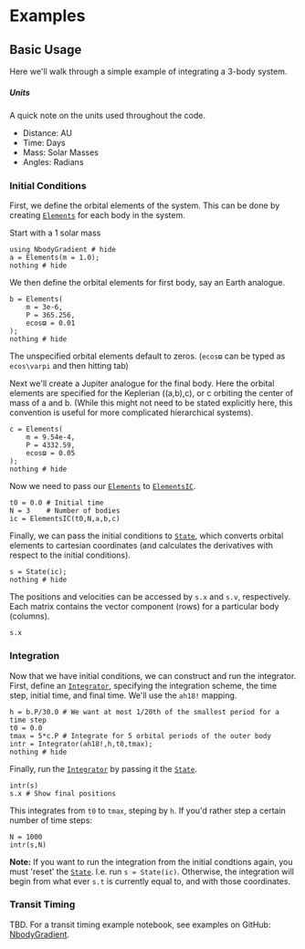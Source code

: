 # Examples

## Basic Usage
Here we'll walk through a simple example of integrating a 3-body system.
##### Units
A quick note on the units used throughout the code.
- Distance: AU
- Time: Days
- Mass: Solar Masses
- Angles: Radians

### Initial Conditions
First, we define the orbital elements of the system. This can be done by creating [`Elements`](@ref) for each body in the system.

Start with a 1 solar mass
```@example 1
using NbodyGradient # hide
a = Elements(m = 1.0);
nothing # hide
```

We then define the orbital elements for first body, say an Earth analogue.
```@example 1
b = Elements(
    m = 3e-6,
    P = 365.256,
    ecosϖ = 0.01
);
nothing # hide
```
The unspecified orbital elements default to zeros. (`ecosϖ` can be typed as `ecos\varpi` and then hitting tab)

Next we'll create a Jupiter analogue for the final body. Here the orbital elements are specified for the Keplerian ((a,b),c), or c orbiting the center of mass of a and b. (While this might not need to be stated explicitly here, this convention is useful for more complicated hierarchical systems).
```@example 1
c = Elements(
    m = 9.54e-4,
    P = 4332.59,
    ecosϖ = 0.05
);
nothing # hide
```

Now we need to pass our [`Elements`](@ref) to [`ElementsIC`](@ref).
```@example 1
t0 = 0.0 # Initial time
N = 3    # Number of bodies
ic = ElementsIC(t0,N,a,b,c)
```

Finally, we can pass the initial conditions to [`State`](@ref), which converts orbital elements to cartesian coordinates (and calculates the derivatives with respect to the initial conditions).

```@example 1
s = State(ic);
nothing # hide
```
The positions and velocities can be accessed by `s.x` and `s.v`, respectively. Each matrix contains the vector component (rows) for a particular body (columns).

```@example 1
s.x
```

### Integration
Now that we have initial conditions, we can construct and run the integrator. First, define an [`Integrator`](@ref), specifying the integration scheme, the time step, initial time, and final time. We'll use the `ah18!` mapping.
```@example 1
h = b.P/30.0 # We want at most 1/20th of the smallest period for a time step
t0 = 0.0
tmax = 5*c.P # Integrate for 5 orbital periods of the outer body
intr = Integrator(ah18!,h,t0,tmax);
nothing # hide
```

Finally, run the [`Integrator`](@ref) by passing it the [`State`](@ref).
```@example 1
intr(s)
s.x # Show final positions
```
This integrates from `t0` to `tmax`, steping by `h`. If you'd rather step a certain number of time steps:
```@example 1
N = 1000
intr(s,N)
```
**Note:** If you want to run the integration from the initial condtions again, you must 'reset' the [`State`](@ref). I.e. run `s = State(ic)`. Otherwise, the integration will begin from what ever `s.t` is currently equal to, and with those coordinates.

### Transit Timing
TBD. For a transit timing example notebook, see examples on GitHub: [NbodyGradient](https://github.com/ericagol/NbodyGradient).